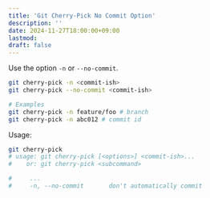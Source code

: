 ```yaml
---
title: 'Git Cherry-Pick No Commit Option'
description: ''
date: 2024-11-27T18:00:00+09:00
lastmod: 
draft: false
---
```


Use the option `-n` or `--no-commit`.

```bash
git cherry-pick -n <commit-ish>
git cherry-pick --no-commit <commit-ish>

# Examples
git cherry-pick -n feature/foo # branch
git cherry-pick -n abc012 # commit id
```

Usage:

```bash
git cherry-pick
# usage: git cherry-pick [<options>] <commit-ish>...
#    or: git cherry-pick <subcommand>

#     ...
#     -n, --no-commit       don't automatically commit
```

